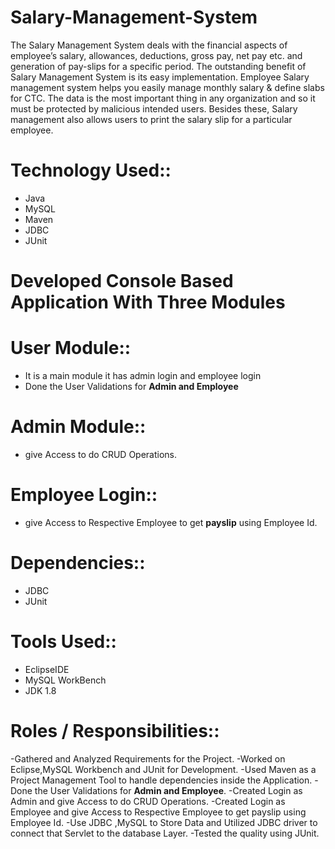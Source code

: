 # Salary-Management-System 
The Salary Management System deals with the financial aspects of employee’s salary, allowances, deductions, gross pay, net pay etc. and generation of pay-slips for a specific period. The outstanding benefit of Salary Management System is its easy implementation. Employee Salary management system helps you easily manage monthly salary & define slabs for CTC. The data is the most important thing in any organization and so it must be protected by malicious intended users. Besides these, Salary management also allows users to print the salary slip for a particular employee.
# Technology Used::
- Java
- MySQL
- Maven
- JDBC
- JUnit
# Developed Console Based Application With Three Modules
# User Module::
- It is a main module it has admin login and employee login
- Done the User Validations for **Admin and Employee**
# Admin Module::
- give Access to do CRUD Operations.
# Employee Login::
- give Access to Respective Employee to get **payslip** using Employee Id.
# Dependencies::
- JDBC
- JUnit
# Tools Used::
- EclipseIDE
- MySQL WorkBench
- JDK 1.8
# Roles / Responsibilities::
-Gathered and Analyzed Requirements for the Project.
-Worked on Eclipse,MySQL Workbench and JUnit for Development.
-Used Maven as a Project Management Tool to handle dependencies inside the Application.
-Done the User Validations for **Admin and Employee**.
-Created Login as Admin and give Access to do CRUD Operations.
-Created Login as Employee and give Access to Respective Employee to get payslip using Employee Id.
-Use JDBC ,MySQL to Store Data and Utilized  JDBC driver to connect that Servlet to the database Layer.
-Tested the quality using JUnit.

